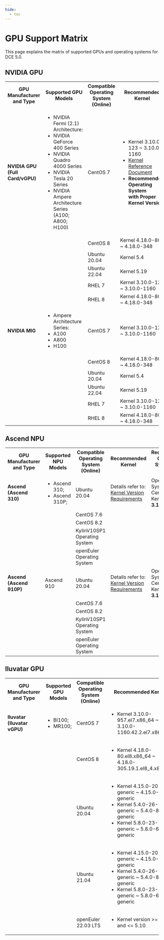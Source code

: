 ```yaml
---
hide:
  - toc
---
```


# GPU Support Matrix

This page explains the matrix of supported GPUs and operating systems for DCE 5.0.

## NVIDIA GPU

<table>
<tr>
<th>GPU Manufacturer and Type</th>
<th>Supported GPU Models</th>
<th>Compatible Operating System (Online)</th>
<th>Recommended Kernel</th>
<th>Recommended Operating System and Kernel</th>
<th>Installation Documentation</th>
</tr>
<tr>
<td><strong>NVIDIA GPU (Full Card/vGPU)</strong></td>
<td>
<ul>
<li>NVIDIA Fermi (2.1) Architecture:</li>
<li>NVIDIA GeForce 400 Series</li>
<li>NVIDIA Quadro 4000 Series</li>
<li>NVIDIA Tesla 20 Series</li>
<li>NVIDIA Ampere Architecture Series (A100; A800; H100)</li>
</ul>
</td>
<td>CentOS 7</td>
<td>
<ul>
<li>Kernel 3.10.0-123 ~ 3.10.0-1160</li>
<li><a href="https://docs.nvidia.com/grid/15.0/product-support-matrix/index.html#abstract__ubuntu">Kernel Reference Document</a></li>
<li><strong>Recommended Operating System <br />with Proper Kernel Version</strong></li>
</ul>
</td>
<td>Operating System: CentOS 7.9; <br />Kernel Version: <strong>3.10.0-1160</strong> </td>
<td><a href="nvidia/install_nvidia_driver_of_operator.md">Offline Installation with GPU Operator</a></td>
</tr>
<tr>
<td></td>
<td></td>
<td>CentOS 8</td>
<td>Kernel 4.18.0-80 ~ 4.18.0-348</td>
<td></td>
<td></td>
</tr>
<tr>
<td></td>
<td></td>
<td>Ubuntu 20.04</td>
<td>Kernel 5.4</td>
<td></td>
<td></td>
</tr>
<tr>
<td></td>
<td></td>
<td>Ubuntu 22.04</td>
<td>Kernel 5.19</td>
<td></td>
<td></td>
</tr>
<tr>
<td></td>
<td></td>
<td>RHEL 7</td>
<td>Kernel 3.10.0-123 ~ 3.10.0-1160</td>
<td></td>
<td></td>
</tr>
<tr>
<td></td>
<td></td>
<td>RHEL 8</td>
<td>Kernel 4.18.0-80 ~ 4.18.0-348</td>
<td></td>
<td></td>
</tr>
<tr>
<td><strong>NVIDIA MIG</strong></td>
<td>
<ul>
<li>Ampere Architecture Series:</li>
<li>A100</li>
<li>A800</li>
<li>H100</li>
</ul>
</td>
<td>CentOS 7</td>
<td>Kernel 3.10.0-123 ~ 3.10.0-1160</td>
<td>Operating System: CentOS 7.9; <br />Kernel Version: <strong>3.10.0-1160</strong> </td>
<td><a href="nvidia/install_nvidia_driver_of_operator.md">Offline Installation with GPU Operator</a></td>
</tr>
<tr>
<td></td>
<td></td>
<td>CentOS 8</td>
<td>Kernel 4.18.0-80 ~ 4.18.0-348</td>
<td></td>
<td></td>
</tr>
<tr>
<td></td>
<td></td>
<td>Ubuntu 20.04</td>
<td>Kernel 5.4</td>
<td></td>
<td></td>
</tr>
<tr>
<td></td>
<td></td>
<td>Ubuntu 22.04</td>
<td>Kernel 5.19</td>
<td></td>
<td></td>
</tr>
<tr>
<td></td>
<td></td>
<td>RHEL 7</td>
<td>Kernel 3.10.0-123 ~ 3.10.0-1160</td>
<td></td>
<td></td>
</tr>
<tr>
<td></td>
<td></td>
<td>RHEL 8</td>
<td>Kernel 4.18.0-80 ~ 4.18.0-348</td>
<td></td>
<td></td>
</tr>
</table>

## Ascend NPU

<table>
<tr>
<th>GPU Manufacturer and Type</th>
<th>Supported NPU Models</th>
<th>Compatible Operating System (Online)</th>
<th>Recommended Kernel</th>
<th>Recommended Operating System and Kernel</th>
<th>Installation Documentation</th>
</tr>
<tr>
<td><strong>Ascend (Ascend 310)</strong></td>
<td>
<ul>
<li>Ascend 310;</li>
<li>Ascend 310P;</li>
</ul>
</td>
<td>Ubuntu 20.04</td>
<td>Details refer to: <a href="https://www.hiascend.com/document/detail/zh/quick-installation/22.0.0/quickinstg/800_3010/quickinstg_800_3010_x86_0005.html">Kernel Version Requirements</a></td>
<td>Operating System: CentOS 7.9; <br />Kernel Version: <strong>3.10.0-1160</strong> </td>
<td><a href="https://www.hiascend.com/document/detail/zh/quick-installation/22.0.0/quickinstg/800_3010/quickinstg_800_3010_x86_0041.html">300 and 310P Driver Documentation</a></td>
</tr>
<tr>
<td></td>
<td></td>
<td>CentOS 7.6</td>
<td></td>
<td></td>
<td></td>
</tr>
<tr>
<td></td>
<td></td>
<td>CentOS 8.2</td>
<td></td>
<td></td>
<td></td>
</tr>
<tr>
<td></td>
<td></td>
<td>KylinV10SP1 Operating System</td>
<td></td>
<td></td>
<td></td>
</tr>
<tr>
<td></td>
<td></td>
<td>openEuler Operating System</td>
<td></td>
<td></td>
<td></td>
</tr>
<tr>
<td><strong>Ascend (Ascend 910P)</strong></td>
<td>Ascend 910</td>
<td>Ubuntu 20.04</td>
<td>Details refer to: <a href="https://www.hiascend.com/document/detail/zh/quick-installation/22.0.0/quickinstg/800_9010/quickinstg_800_9010_x86_0005.html">Kernel Version Requirements</a></td>
<td>Operating System: CentOS 7.9; <br />Kernel Version: <strong>3.10.0-1160</strong> </td>
<td><a href="https://www.hiascend.com/document/detail/zh/quick-installation/22.0.0/quickinstg/800_9010/quickinstg_800_9010_x86_0049.html">910 Driver Documentation</a></td>
</tr>
<tr>
<td></td>
<td></td>
<td>CentOS 7.6</td>
<td></td>
<td></td>
<td></td>
</tr>
<tr>
<td></td>
<td></td>
<td>CentOS 8.2</td>
<td></td>
<td></td>
<td></td>
</tr>
<tr>
<td></td>
<td></td>
<td>KylinV10SP1 Operating System</td>
<td></td>
<td></td>
<td></td>
</tr>
<tr>
<td></td>
<td></td>
<td>openEuler Operating System</td>
<td></td>
<td></td>
<td></td>
</tr>
</table>

## Iluvatar GPU

<table>
<tr>
<th>GPU Manufacturer and Type</th>
<th>Supported GPU Models</th>
<th>Compatible Operating System (Online)</th>
<th>Recommended Kernel</th>
<th>Recommended Operating System and Kernel</th>
<th>Installation Documentation</th>
</tr>
<tr>
<td><strong>Iluvatar (Iluvatar vGPU)</strong></td>
<td>
<ul>
<li>BI100;</li>
<li>MR100;</li>
</ul>
</td>
<td>CentOS 7</td>
<td>
<ul>
<li>Kernel 3.10.0-957.el7.x86_64 ~ 3.10.0-1160.42.2.el7.x86_64</li>
</ul>
</td>
<td>Operating System: CentOS 7.9; <br />Kernel Version: <strong>3.10.0-1160</strong> </td>
<td>Coming Soon</td>
</tr>
<tr>
<td></td>
<td></td>
<td>CentOS 8</td>
<td>
<ul>
<li>Kernel 4.18.0-80.el8.x86_64 ~ 4.18.0-305.19.1.el8_4.x86_64</li>
</ul>
</td>
<td></td>
<td></td>
</tr>
<tr>
<td></td>
<td></td>
<td>Ubuntu 20.04</td>
<td>
<ul>
<li>Kernel 4.15.0-20-generic ~ 4.15.0-160-generic</li>
<li>Kernel 5.4.0-26-generic ~ 5.4.0-89-generic</li>
<li>Kernel 5.8.0-23-generic ~ 5.8.0-63-generic</li>
</ul>
</td>
<td></td>
<td></td>
</tr>
<tr>
<td></td>
<td></td>
<td>Ubuntu 21.04</td>
<td>
<ul>
<li>Kernel 4.15.0-20-generic ~ 4.15.0-160-generic</li>
<li>Kernel 5.4.0-26-generic ~ 5.4.0-89-generic</li>
<li>Kernel 5.8.0-23-generic ~ 5.8.0-63-generic</li>
</ul>
</td>
<td></td>
<td></td>
</tr>
<tr>
<td></td>
<td></td>
<td>openEuler 22.03 LTS</td>
<td>
<ul>
<li>Kernel version >= 5.1 and <= 5.10</li>
</ul>
</td>
<td></td>
<td></td>
</tr>
</table>
